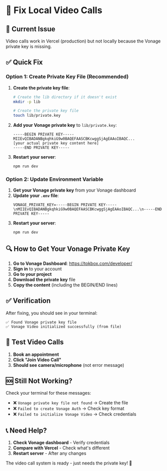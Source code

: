 # 🔧 Fix Local Video Calls

## 🚨 Current Issue
Video calls work in Vercel (production) but not locally because the Vonage private key is missing.

## ✅ Quick Fix

### Option 1: Create Private Key File (Recommended)

1. **Create the private key file**:
   ```bash
   # Create the lib directory if it doesn't exist
   mkdir -p lib
   
   # Create the private key file
   touch lib/private.key
   ```

2. **Add your Vonage private key** to `lib/private.key`:
   ```
   -----BEGIN PRIVATE KEY-----
   MIIEvQIBADANBgkqhkiG9w0BAQEFAASCBKcwggSjAgEAAoIBAQC...
   [your actual private key content here]
   -----END PRIVATE KEY-----
   ```

3. **Restart your server**:
   ```bash
   npm run dev
   ```

### Option 2: Update Environment Variable

1. **Get your Vonage private key** from your Vonage dashboard
2. **Update your `.env` file**:
   ```env
   VONAGE_PRIVATE_KEY=-----BEGIN PRIVATE KEY-----\nMIIEvQIBADANBgkqhkiG9w0BAQEFAASCBKcwggSjAgEAAoIBAQC...\n-----END PRIVATE KEY-----
   ```
3. **Restart your server**:
   ```bash
   npm run dev
   ```

## 🔍 How to Get Your Vonage Private Key

1. **Go to Vonage Dashboard**: https://tokbox.com/developer/
2. **Sign in** to your account
3. **Go to your project**
4. **Download the private key** file
5. **Copy the content** (including the BEGIN/END lines)

## ✅ Verification

After fixing, you should see in your terminal:
```
✅ Found Vonage private key file
✅ Vonage Video initialized successfully (from file)
```

## 🎯 Test Video Calls

1. **Book an appointment**
2. **Click "Join Video Call"**
3. **Should see camera/microphone** (not error message)

## 🆘 Still Not Working?

Check your terminal for these messages:
- ❌ `Vonage private key file not found` → Create the file
- ❌ `Failed to create Vonage Auth` → Check key format
- ❌ `Failed to initialize Vonage Video` → Check credentials

## 📞 Need Help?

1. **Check Vonage dashboard** - Verify credentials
2. **Compare with Vercel** - Check what's different
3. **Restart server** - After any changes

The video call system is ready - just needs the private key! 🎉 